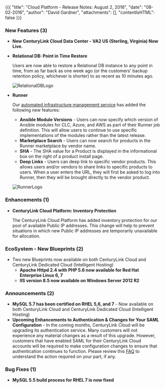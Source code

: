 {{{
"title": "Cloud Platform - Release Notes: August 2, 2016",
"date": "08-02-2016",
"author": "David Gardner",
"attachments": [],
"contentIsHTML": false
}}}

### New Features (3)
* __New CenturyLink Cloud Data Center - VA2 US (Sterling, Virginia) Now Live.__

* __Relational DB: Point in Time Restore__

	Users are now able to restore a Relational DB instance to any point in time, from as far back as one week ago (or the customers' backup retention policy, whichever is shorter) to as recent as 10 minutes ago.<p>

  ![RelationalDBLogo](../images/rdbs-logo-black.png)

* __Runner__

  Our [automated infrastructure management service](https://www.ctl.io/runner/) has added the following new features:
	- __Ansible Module Versions__ - Users can now specify which version of Ansible modules for CLC, Azure, and AWS as part of their Runner job definition. This will allow users to continue to use specific implementations of the modules rather than the latest release.
	- __Marketplace Search__ - Users can now search for products in the Runner marketplace by vendor name.
	- __SHA__ - The SHA value for a Product is displayed in the informational box on the right of a product install page.
	- __Deep Links__ - Users can deep link to specific vendor products. This allows users and/or vendors to share links to specific products to users. When a user enters the URL, they will first be asked to log into Runner, then they will be brought directly to the vendor product.<p>

  ![RunnerLogo](../images/runner-logo-black-text.png)

### Enhancements (1)
* __CenturyLink Cloud Platform: Inventory Protection__

	The CenturyLink Cloud Platform has added inventory protection for our pool of available Public IP addresses. This change will help to prevent situations in which new Public IP addresses are temporarily unavailable for allocation.<p>

### EcoSystem - New Blueprints (2)
* Two new Blueprints now available on both CenturyLink Cloud and CenturyLink Dedicated Cloud (Intelligent Hosting)
    - __Apache Httpd 2.4 with PHP 5.6 now available for Red Hat Enterprise Linux 6, 7__
    - __IIS version 8.5 now available on Windows Server 2012 R2__

### Announcements (2)
* __MySQL 5.7 has been certified on RHEL 5,6, and 7__ - Now available on both CenturyLink Cloud and CenturyLink Dedicated Cloud (Intelligent Hosting)
* __Upcoming Enhancements to Authentication & Changes for Your SAML Configuration__ - In the coming months, CenturyLink Cloud will be upgrading its authentication service. Many customers will not experience any material changes as a result of this upgrade. However, customers that have enabled SAML for their CenturyLink Cloud accounts will be required to make configuration changes to ensure that authentication continues to function.  Please review this [FAQ](https://www.ctl.io/knowledge-base/support/authentication-updates-faq/)  to understand the action required on your part, if any.<p>

### Bug Fixes (1)
* __MySQL 5.5 build process for RHEL 7 is now fixed__
